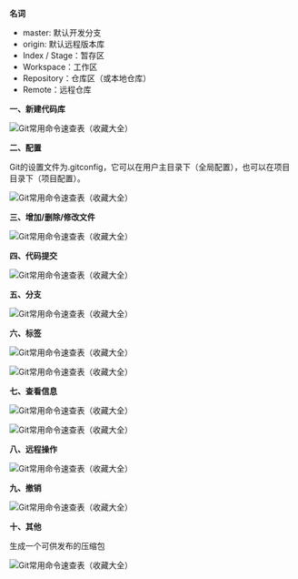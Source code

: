 **名词**

*   master: 默认开发分支
*   origin: 默认远程版本库
*   Index / Stage：暂存区
*   Workspace：工作区
*   Repository：仓库区（或本地仓库）
*   Remote：远程仓库

**一、新建代码库**

![Git常用命令速查表（收藏大全）](http://upload-images.jianshu.io/upload_images/5463699-a035ef8e4d7fbe53?imageMogr2/auto-orient/strip%7CimageView2/2/w/1240)

**二、配置**

Git的设置文件为.gitconfig，它可以在用户主目录下（全局配置），也可以在项目目录下（项目配置）。

![Git常用命令速查表（收藏大全）](http://upload-images.jianshu.io/upload_images/5463699-caa6e9c4a0f0de61?imageMogr2/auto-orient/strip%7CimageView2/2/w/1240)

**三、增加/删除/修改文件**

![Git常用命令速查表（收藏大全）](http://upload-images.jianshu.io/upload_images/5463699-dc2153bab2bf309b?imageMogr2/auto-orient/strip%7CimageView2/2/w/1240)

**四、代码提交**

![Git常用命令速查表（收藏大全）](http://upload-images.jianshu.io/upload_images/5463699-ee59ab4d571f26f8?imageMogr2/auto-orient/strip%7CimageView2/2/w/1240)

**五、分支**

![Git常用命令速查表（收藏大全）](http://upload-images.jianshu.io/upload_images/5463699-f655c041a7a55d89?imageMogr2/auto-orient/strip%7CimageView2/2/w/1240)

**六、标签**

![Git常用命令速查表（收藏大全）](http://upload-images.jianshu.io/upload_images/5463699-9759993aaecaa7cc?imageMogr2/auto-orient/strip%7CimageView2/2/w/1240)

![Git常用命令速查表（收藏大全）](http://upload-images.jianshu.io/upload_images/5463699-83e4a3bad53c5893?imageMogr2/auto-orient/strip%7CimageView2/2/w/1240)

**七、查看信息**

![Git常用命令速查表（收藏大全）](http://upload-images.jianshu.io/upload_images/5463699-fb7a5e7f620ad143?imageMogr2/auto-orient/strip%7CimageView2/2/w/1240)

![Git常用命令速查表（收藏大全）](http://upload-images.jianshu.io/upload_images/5463699-3781daa7e81d8711?imageMogr2/auto-orient/strip%7CimageView2/2/w/1240)

**八、远程操作**

![Git常用命令速查表（收藏大全）](http://upload-images.jianshu.io/upload_images/5463699-8b9481c36a3f55db?imageMogr2/auto-orient/strip%7CimageView2/2/w/1240)

**九、撤销**

![Git常用命令速查表（收藏大全）](http://upload-images.jianshu.io/upload_images/5463699-df252b6b6095507c?imageMogr2/auto-orient/strip%7CimageView2/2/w/1240)

**十、其他**

生成一个可供发布的压缩包

![Git常用命令速查表（收藏大全）](http://upload-images.jianshu.io/upload_images/5463699-59ede7bb89fe060f?imageMogr2/auto-orient/strip%7CimageView2/2/w/1240)
